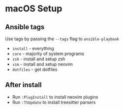 # macOS Setup

## Ansible tags
Use tags by passing the `--tags` flag to `ansible-playbook`
* `install` - everything
* `core` - majority of system programs
* `zsh` - install and setup zsh
* `vim` - install and setup neovim
* `dotfiles` - get dotfiles

## After install
* Run `:PlugInstall` to install neovim plugins
* Run `:TSUpdate` to install treesitter parsers
